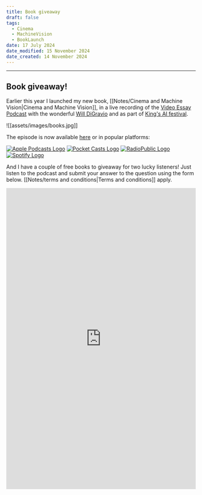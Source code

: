 ```yaml
---
title: Book giveaway
draft: false
tags:
  - Cinema
  - MachineVision
  - BookLaunch
date: 17 July 2024
date_modified: 15 November 2024
date_created: 14 November 2024
---
```

---

## Book giveaway!

Earlier this year I launched my new book, [[Notes/Cinema and Machine Vision|Cinema and Machine Vision]], in a live recording of the [Video Essay Podcast](https://thevideoessay.com/) with the wonderful [Will DiGravio](https://www.willdigravio.com/) and as part of [King's AI festival](https://www.kcl.ac.uk/events/series/the-kings-festival-of-artificial-intelligence-2024).

![[assets/images/books.jpg]]

The episode is now available [here](https://thevideoessay.com/cinema-machine-vision-live-at-kings-festival-of-ai) or in popular platforms:

[![Apple Podcasts Logo](https://d1f8ha51vzawnk.cloudfront.net/images/podcast/logo-square/006/apple_podcasts.png)](https://podcasts.apple.com/us/podcast/the-video-essay-podcast/id1474512070?uo=4) [![Pocket Casts Logo](https://d1f8ha51vzawnk.cloudfront.net/images/podcast/logo-square/006/pocket_casts.png)](https://pca.st/geknrbq2) [![RadioPublic Logo](https://d1f8ha51vzawnk.cloudfront.net/images/podcast/logo-square/006/radiopublic.png)](https://radiopublic.com/the-video-essay-podcast-Wd0BeL) [![Spotify Logo](https://d1f8ha51vzawnk.cloudfront.net/images/podcast/logo-square/006/spotify.png)](https://open.spotify.com/show/3TxVowomAlLCKrRExfxeG5)

And I have a couple of free books to giveaway for two lucky listeners! Just listen to the podcast and submit your answer to the question using the form below.
[[Notes/terms and conditions|Terms and conditions]] apply.

<iframe width="650px" height="800px" src="https://forms.office.com/Pages/ResponsePage.aspx?id=FM9wg_MWFky4PHJAcWVDVt0ybxd7JpVHriO1DnsxeKJUNkNOT1hIT09NOE1YRk1FMDAyM0MyMkdMNi4u&embed=true" frameborder="0" marginwidth="0" marginheight="0" style="border: none; max-width:100%; max-height:100vh" allowfullscreen webkitallowfullscreen mozallowfullscreen msallowfullscreen> </iframe>